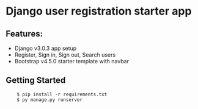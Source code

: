 # Django user registration starter app

## Features:
+ Django v3.0.3 app setup
+ Register, Sign in, Sign out, Search users
+ Bootstrap v4.5.0 starter template with navbar

## Getting Started
```
    $ pip install -r requirements.txt
    $ py manage.py runserver
```
